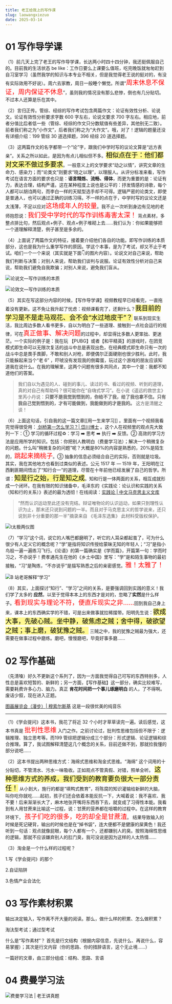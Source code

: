 ```yaml
---
title: 老王给我上的写作课
slug: laowangxiezuo
date: 2025-03-14
---
```

# 01 写作导学课

（1）前几天上完了老王的写作导学课，长达两小时四十四分钟，我还挺佩服自己的。目前我的生活状态 be  like：工作日要么上课要么值班，吃完晚饭就匆匆赶到自习室学习（虽然我学的知识与本专业不相关，但是我觉得老王说的挺对的，有没有实际效用不好说）。周六去家教，周日一般睡个懒觉。所谓“<span style="font-size: 20px; color: red">周末休息不保证，周内保证不休息</span>”，虽则我的情况没有那么悲惨，倒也有几分贴切。不过本人还算是乐在其中。

（2）言归正传。管综、经综的写作考试包含两篇作文：论证有效性分析、论说文。论证有效性分析要求字数 600 字左右，论说文要求 700 字左右。相应地，前者分值比后者低一些（管综、经综的作文只分数赋值有些差异，其他别无二致）。前者我们称之为“小作文”，后者我们称之为“大作文”。哦，对了！逻辑的题量还没有详细介绍：199 管综 30 道选择题，396 经综 20 道选择题。

（3）这两篇作文的名字都带一个“论”字，跟我们中学时写的议论文算是“远方表亲”。关系之所以如此，是因为有点儿相似但不多。<mark style="font-size: 20px; background-color: #fff88f; color: black">相似点在于：他们都对文采不做过多要求</mark>。一般意义上的文学要求“动之以情”，讲究文章的生命力、感染力；而“论类文”则要求“晓之以理”，以理服人。从评分标准来看，写作考试在语言方面的要求也只是：**语言精炼、流畅、得体**，而更为重要的是：论证有力，表达合理，结构严谨。这在某种程度上说也是公平的：抒发情感的诗歌，每个人都可以胡诌两句，而李白一样的天赋型选手却不可得。逻辑严密的论类文，即使是普通人，也可以通过正确的训练习得。不一样的点在于，中学时写的议论文还是太浅薄，不足以应对<span style="font-size: 20px; color: red">这场成年人的较量</span>。我不止一次听到身边有见地的老师抱怨说：<span style="font-size: 20px; color: red">我们受中学时代的写作训练毒害太深！</span> 背点素材，多整点排比句，然后观点+例子、观点+例子堆砌上去……我们认为：你如果能够把一个道理解释清楚，例子甚至是多余的。

（4）上面说了两篇作文的特征，接着要介绍他们各自的功能。即写作训练的本质部分，这也是我为什么重学写作的原因。学这个本事，是为了考试，却又不止于考试。咱们一个一个来说（其实就是下面👇的图片内容）。论说文对自己来说，帮助我们判断与决策；对别人来说，帮助我们谈判与说服。论证有效性分析对自己来说，帮助我们避免自我欺骗；对别人来说，避免我们盲从。


![论说文—写作训练的本质](https://obsidian-picgo-1314839904.cos.ap-guangzhou.myqcloud.com/obsidian_pictures/%E8%AE%BA%E8%AF%B4%E6%96%87%E2%80%94%E5%86%99%E4%BD%9C%E8%AE%AD%E7%BB%83%E7%9A%84%E6%9C%AC%E8%B4%A8.png)



![论效文—写作训练的本质](https://obsidian-picgo-1314839904.cos.ap-guangzhou.myqcloud.com/obsidian_pictures/%E8%AE%BA%E6%95%88%E6%96%87%E2%80%94%E5%86%99%E4%BD%9C%E8%AE%AD%E7%BB%83%E7%9A%84%E6%9C%AC%E8%B4%A8.png)


（5）其实在写这部分内容的时候，【写作导学课】视频教程早已经看完，一直拖着没有更新。这不免让我升起了忧虑：视频课看完了，还剩什么？<mark style="font-size: 20px; background-color: #fff88f; color: black">我目前的学习是不是走马观花、会不会“水过地皮干”？</mark> 联系到现实生活，我比周边多数人看书更多，自以为明白了一些道理、接触到一点社会运行的规律，可在<span style="font-size: 20px; color: red">真正做事、解决问题</span>的过程中，却显得比多数人更笨拙、更迷茫。一个实际的例子是：我在玩 【PUBG】或者【和平精英】的游戏时，在团竞模式即生命可以无限次复活的战斗中总是表现出色，在经典模式即生命只有一次的战斗中总是畏手畏脚，不敢和别人对枪，即便偶尔正面硬刚也很少胜利。此时，我只能躲起来当个“老 6” ，吓唬没有发现我的倒霉蛋，玩过这个游戏的朋友应该知道我在说什么。在我的理解里，这两个问题有很多共同点，其中一个是：我都不知道他们的答案。

>我们自以为遇见的人、碰到的事儿、读过的书、看过的视频、听到的道理，真的对自己有帮助吗？很可能你在“自嗨式学习”。在小说《遥远的救世主》里芮小丹说：**只要不是我觉到悟到的，你给不了我，给了我也拿不住。只有我自己觉到悟到的，才有可能做到，我能做到的才是我的。** 这方是清醒之谈！

（6）上面这句话，引自我的这一篇文章[[用一生来学习]] 。里面有一个视频我看完觉得很受用：[ 剑桥第一怎么学习？| 岱川博士](https://www.bilibili.com/video/BV1kS421X7kr/?spm_id_from=333.1387.upload.video_card.click&vd_source=5ed86fb49c71c107c5549935f94050e7) 。这个人在视频里的观点先大致列一下：① 学习的循环过程♻️：学习 ➡️ 思考 ➡️ 执行 ➡️ 反馈。② 高效的学习方法是应用所学的知识。包括：你把别人教明白（费曼学习法）；解决一个稍微复杂的问题。什么叫“稍微复杂的问题”呢？大概是80%的内容是熟悉的，20%是陌生的，<span style="font-size: 20px; color: red">跳起来摘桃子</span>。③ 抽象的信息必须结合自己的实际，否则就是垃圾。其实，我在其他地方也看到过类似的表述。公元 1517 年 — 1519 年，王阳明在江西剿匪期间悟出了“知行合一”的道理，尽管在十年前他已经发展了自己的哲学。所谓：<mark style="font-size: 20px; background-color: #fff88f; color: black">知是行之始，行是知之成</mark>。知和行是一体两面的关系，相互成就形成一个闭环。在我有限的知识储备中，毛泽东的《实践论：论认识和实践的关系（知和行的关系）》表述的最为透彻！在线阅读：[实践论 | 中文马克思主义文库](https://www.marxists.org/chinese/maozedong/marxist.org-chinese-mao-193707.htm) 

>“然而认识运动至此还没有完结。辩证唯物论的认识运动，如果只到理性认识为止，那末还只说到问题的一半。而且对于马克思主义的哲学说来，还只说到非十分重要的那一半”摘录来自 《毛泽东选集》 此材料受版权保护。


![t太极两仪图](https://obsidian-picgo-1314839904.cos.ap-guangzhou.myqcloud.com/obsidian_pictures/%E5%A4%AA%E6%9E%81%E4%B8%A4%E4%BB%AA%E5%9B%BE.png)


（7）“学习”这个词，说它的人嘴巴都磨明了，听它的人耳朵都起茧了，可为什么很少有人定义它的概念呢？“学”是指将知识传授给蒙昧无知的年轻人；“习”是指小鸟般一遍一遍练习飞行。《论语》的第一篇确实是《学而篇》，开篇第一句：学而时习之，不亦说乎！费孝通先生在他的《乡土中国》里写：“学”是和陌生事物的最初接触，“习”是陶炼，“不亦说乎”是描写熟悉之后的亲密感觉。<span style="font-size: 20px; color: red">雅！太雅了！</span> 

![B 站老哥解释“学习”](https://obsidian-picgo-1314839904.cos.ap-guangzhou.myqcloud.com/obsidian_pictures/%E5%AD%A6%E4%B9%A0%E7%9A%84%E6%A6%82%E5%BF%B5.png)


（8）其实，上面探讨“知行”、“学习”之间的关系，是要强调回到实践的意义！我们学了太多的 **应然**，以至于觉得本本上的东西才是对的，忽略了**实然**是什么样子。<span style="font-size: 20px; color: red">看到现实与理论不符，便直斥现实之非……</span>回到我自己身上来，课本上的东西确实学的不错，可是出来做事就拉稀摆带。阳明先生说：<mark style="font-size: 20px; background-color: #fff88f; color: black">欲成大事，先破心贼。坐中静，破焦虑之贼；舍中得，破欲望之贼；事上磨，破犹豫之贼。</mark> 三贼之中，我的犹豫之贼最为强大，还需要在做事过程中磨练。磨吧，慢慢磨吧，毕竟好事多磨……

# 02 写作基础

（先清嗓）好久不更新这个系列了，因为一方面我觉得自己可写的东西特别多，人性总是喜欢短暂的、新鲜的；另一方面，【写作基础】这一部分，确实比较难写，需要耗费许多心力、脑力。真正 **肯花时间把一个事儿琢磨明白** 的人，了不得啊。废话少叙，现在进入正题。

[图画展览会（漫步）| 穆索尔斯基](https://www.aigei.com/item/mu_suo_er_si_ji_7.html)    这是一段很优美的纯音乐

---
（1）《学会提问》这本书，我花了将近 32 个小时才草草读完一遍。读后感觉，这本书真是 <span style="font-size: 20px; color: red">批判性思维</span> 入门之作。之前讨论过，批判性思维包括但不限于：逻辑推理、独立思考等。而199 管综把逻辑分成三个部分：形式逻辑、论证逻辑和综合推理。算了，我试图解释清楚这几个概念的关系，目前还做不到，那就捡我懂的部分说吧……

（2）这本书提出两种思维方式：海绵式思维和淘金式思维。“海绵” 这个词用的十分贴切，不管清水、污水一味吸收。正如观点不管真假、对错，照单全听。 <mark style="font-size: 20px; background-color: #fff88f; color: black">这种思维方式的养成，我们受到的教育要负很大一部分责任！</mark> 从小到大，施行的都是“填鸭式教育”，将陈腐的知识灌输给新鲜的大脑，叫你吃你就吃……起初，孩子们还会依着本能反抗一下，大喊着说：我不喜欢、我不要！后来渐渐长大了，麻木地张开嘴将东西吞下去，就变成了习得性本能。我看到有人用甘蔗来比喻这一过程，说：甘蔗的营养都在咀嚼的过程中。在这样的教育环境下， <span style="font-size: 20px; color: red">孩子们吃的很多，吃的却全是甘蔗渣</span>。 结果导致输入的时候是死记硬背，输出的时候也是在“掉书袋”，连大便都不是健康的屎黄色！我还听到一句话：观点就像屁眼，每个人都有一个，还都嫌别人的臭。按照海绵性思维的逻辑，那就不应该嫌弃别人的肛门臭，我可没说是因为这样的人太热情……

（3）淘金是一个什么样的过程呢？



1.写《学会提问》的那个

2.自证陷阱

3.色情产业合法化




# 03 写作素材积累

输出决定输入，写作离不开大量的阅读。那么，做什么样的积累、怎么做积累？

淘汰型考试；通过型考试

什么是“写作素材”？ 首先是行文结构（根据内容信息，先说什么、再说什么，容易掌握）；其次是行文内容（你的思路、你的措辞语言，这个无止境……）

一篇好的文章，由三部分组成：结构、思路、言语


# 04 费曼学习法

![费曼学习法 | 老王讲真题](https://obsidian-picgo-1314839904.cos.ap-guangzhou.myqcloud.com/obsidian_pictures/%E8%B4%B9%E6%9B%BC%E5%AD%A6%E4%B9%A0%E6%B3%95%20%7C%20%E8%80%81%E7%8E%8B%E8%AE%B2%E7%9C%9F%E9%A2%98.png)










